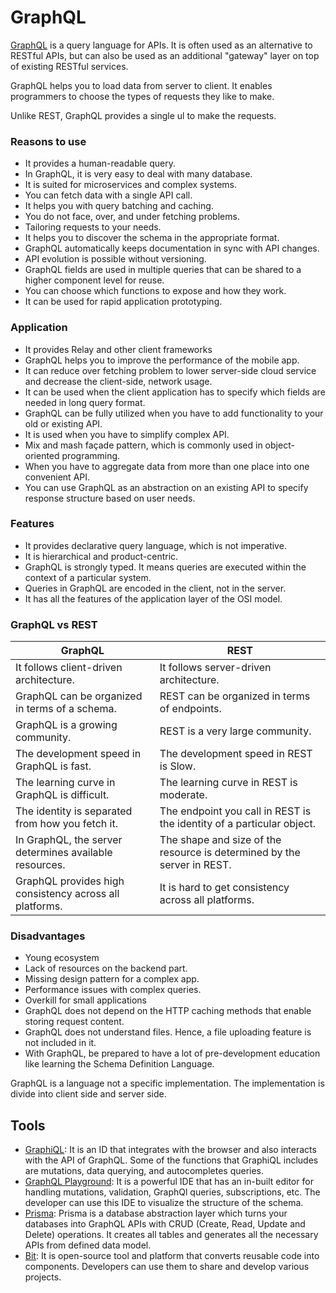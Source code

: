 # GraphQL
[GraphQL](https://graphql.org/) is a query language for APIs. It is often used as an alternative to RESTful APIs, but can also be used as an additional "gateway" layer on top of existing RESTful services.

GraphQL helps you to load data from server to client. It enables programmers to choose the types of requests they like to make.

Unlike REST, GraphQL provides a single ul to make the requests.

### Reasons to use
* It provides a human-readable query.
* In GraphQL, it is very easy to deal with many database.
* It is suited for microservices and complex systems.
* You can fetch data with a single API call.
* It helps you with query batching and caching.
* You do not face, over, and under fetching problems.
* Tailoring requests to your needs.
* It helps you to discover the schema in the appropriate format.
* GraphQL automatically keeps documentation in sync with API changes.
* API evolution is possible without versioning.
* GraphQL fields are used in multiple queries that can be shared to a higher component level for reuse.
* You can choose which functions to expose and how they work.
* It can be used for rapid application prototyping.

### Application
* It provides Relay and other client frameworks
* GraphQL helps you to improve the performance of the mobile app.
* It can reduce over fetching problem to lower server-side cloud service and decrease the client-side, network usage.
* It can be used when the client application has to specify which fields are needed in long query format.
* GraphQL can be fully utilized when you have to add functionality to your old or existing API.
* It is used when you have to simplify complex API.
* Mix and mash façade pattern, which is commonly used in object-oriented programming.
* When you have to aggregate data from more than one place into one convenient API.
* You can use GraphQL as an abstraction on an existing API to specify response structure based on user needs.

### Features
* It provides declarative query language, which is not imperative.
* It is hierarchical and product-centric.
* GraphQL is strongly typed. It means queries are executed within the context of a particular system.
* Queries in GraphQL are encoded in the client, not in the server.
* It has all the features of the application layer of the OSI model.

### GraphQL vs REST
| GraphQL | REST |
| - | - |
| It follows client-driven architecture. | It follows server-driven architecture. |
| GraphQL can be organized in terms of a schema. | REST can be organized in terms of endpoints. |
| GraphQL is a growing community. | REST is a very large community. |
| The development speed in GraphQL is fast. | The development speed in REST is Slow. |
| The learning curve in GraphQL is difficult. | The learning curve in REST is moderate. |
| The identity is separated from how you fetch it. | The endpoint you call in REST is the identity of a particular object. |
| In GraphQL, the server determines available resources. | The shape and size of the resource is determined by the server in REST. |
| GraphQL provides high consistency across all platforms. | It is hard to get consistency across all platforms. |

### Disadvantages
* Young ecosystem
* Lack of resources on the backend part.
* Missing design pattern for a complex app.
* Performance issues with complex queries.
* Overkill for small applications
* GraphQL does not depend on the HTTP caching methods that enable storing request content.
* GraphQL does not understand files. Hence, a file uploading feature is not included in it.
* With GraphQL, be prepared to have a lot of pre-development education like learning the Schema Definition Language.

GraphQL is a language not a specific implementation. The implementation is divide into client side and server side.

## Tools
* [GraphiQL](https://github.com/graphql/graphiql): It is an ID that integrates with the browser and also interacts with the API of GraphQL. Some of the functions that GraphiQL includes are mutations, data querying, and autocompletes queries.
* [GraphQL Playground](https://www.npmjs.com/package/graphql-playground): It is a powerful IDE that has an in-built editor for handling mutations, validation, GraphQl queries, subscriptions, etc. The developer can use this IDE to visualize the structure of the schema.
* [Prisma](https://www.prisma.io/): Prisma is a database abstraction layer which turns your databases into GraphQL APIs with CRUD (Create, Read, Update and Delete) operations. It creates all tables and generates all the necessary APIs from defined data model.
* [Bit](https://bit.dev/): It is open-source tool and platform that converts reusable code into components. Developers can use them to share and develop various projects.
